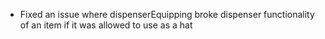 * Fixed an issue where dispenserEquipping broke dispenser functionality of an item if it was allowed to use as a hat
